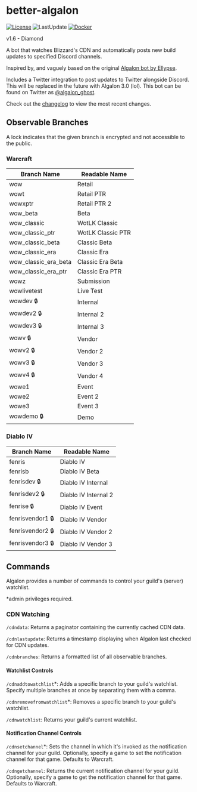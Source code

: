 # better-algalon
[![License](https://img.shields.io/badge/License-Apache_2.0-blue.svg)](https://opensource.org/licenses/Apache-2.0) ![LastUpdate](https://img.shields.io/github/last-commit/Ghostamoose/better-algalon?style=flat-square) [![Docker](https://github.com/Ghostamoose/better-algalon/actions/workflows/docker-publish.yml/badge.svg)](https://github.com/Ghostamoose/better-algalon/actions/workflows/docker-publish.yml)

v1.6 - Diamond

A bot that watches Blizzard's CDN and automatically posts new build updates to specified Discord channels.

Inspired by, and vaguely based on the original [Algalon bot by Ellypse](https://github.com/Ellypse/Algalon).

Includes a Twitter integration to post updates to Twitter alongside Discord. This will be replaced in the future with Algalon 3.0 (lol). This bot can be found on Twitter as [@algalon_ghost](https://twitter.kivatech.io).

Check out the [changelog](CHANGELOG.md) to view the most recent changes.

## Observable Branches
A lock indicates that the given branch is encrypted and not accessible to the public.
### Warcraft
| Branch Name | Readable Name |
| ----------- | ----------- |
| wow | Retail |
| wowt | Retail PTR |
| wowxptr | Retail PTR 2 |
| wow_beta | Beta |
| wow_classic | WotLK Classic |
| wow_classic_ptr | WotLK Classic PTR |
| wow_classic_beta | Classic Beta |
| wow_classic_era | Classic Era |
| wow_classic_era_beta | Classic Era Beta |
| wow_classic_era_ptr | Classic Era PTR |
| wowz | Submission |
| wowlivetest | Live Test|
| wowdev :lock: | Internal |
| wowdev2 :lock: | Internal 2 |
| wowdev3 :lock: | Internal 3 |
| wowv :lock: | Vendor |
| wowv2 :lock: | Vendor 2 |
| wowv3 :lock: | Vendor 3 |
| wowv4 :lock: | Vendor 4 |
| wowe1 | Event |
| wowe2 | Event 2 |
| wowe3 | Event 3 |
| wowdemo :lock: | Demo |

### Diablo IV
| Branch Name | Readable Name |
| ----------- | ----------- |
| fenris | Diablo IV |
| fenrisb | Diablo IV Beta |
| fenrisdev :lock: | Diablo IV Internal |
| fenrisdev2 :lock: | Diablo IV Internal 2 |
| fenrise :lock: | Diablo IV Event |
| fenrisvendor1 :lock: | Diablo IV Vendor |
| fenrisvendor2 :lock: | Diablo IV Vendor 2 |
| fenrisvendor3 :lock: | Diablo IV Vendor 3 |

## Commands

Algalon provides a number of commands to control your guild's (server) watchlist.

\*admin privileges required.

### CDN Watching

`/cdndata`: Returns a paginator containing the currently cached CDN data.

`/cdnlastupdate`: Returns a timestamp displaying when Algalon last checked for CDN updates.

`/cdnbranches`: Returns a formatted list of all observable branches.

#### Watchlist Controls

`/cdnaddtowatchlist`*: Adds a specific branch to your guild's watchlist. Specify multiple branches at once by separating them with a comma.

`/cdnremovefromwatchlist`*: Removes a specific branch to your guild's watchlist.

`/cdnwatchlist`: Returns your guild's current watchlist.

#### Notification Channel Controls

`/cdnsetchannel`*: Sets the channel in which it's invoked as the notification channel for your guild. Optionally, specify a game to set the notification channel for that game. Defaults to Warcraft.

`/cdngetchannel`: Returns the current notification channel for your guild. Optionally, specify a game to get the notification channel for that game. Defaults to Warcraft.

